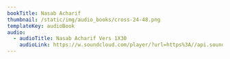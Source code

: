 ```yaml
---
bookTitle: Nasab Acharif
thumbnail: /static/img/audio_books/cross-24-48.png
templateKey: audioBook
audio:
  - audioTitle: Nasab Acharif Vers 1X30
    audioLink: https://w.soundcloud.com/player/?url=https%3A//api.soundcloud.com/tracks/1118036482&color=%23ff5500&auto_play=true&hide_related=true&show_comments=false&show_user=true
---
```

